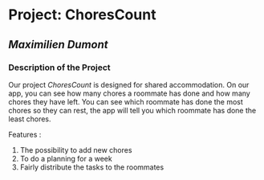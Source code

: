 # **Project: ChoresCount**

## *Maximilien Dumont*

### Description of the Project

Our project *ChoresCount* is designed for shared accommodation. On our app, you can see how many chores a roommate has done and how many chores they have left. You can see which roommate has done the most chores so they can rest, the app will tell you which roommate has done the least chores.

Features : 
1. The possibility to add new chores
2. To do a planning for a week
3. Fairly distribute the tasks to the roommates